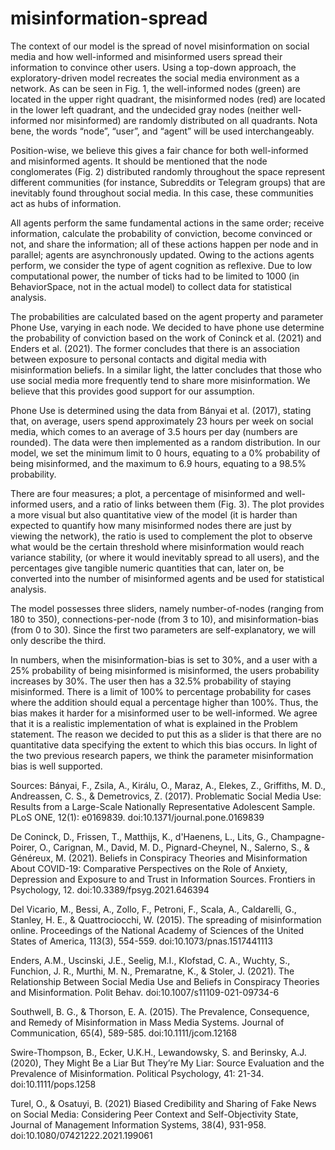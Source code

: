 # misinformation-spread

The context of our model is the spread of novel misinformation on social media and how well-informed and misinformed users spread their information to convince other users. Using a top-down approach, the exploratory-driven model recreates the social media environment as a network. As can be seen in Fig. 1, the well-informed nodes (green) are located in the upper right quadrant, the misinformed nodes (red) are located in the lower left quadrant, and the undecided gray nodes (neither well-informed nor misinformed) are randomly distributed on all quadrants. Nota bene, the words “node”, “user”, and “agent” will be used interchangeably.

Position-wise, we believe this gives a fair chance for both well-informed and misinformed agents. It should be mentioned that the node conglomerates (Fig. 2) distributed randomly throughout the space represent different communities (for instance, Subreddits or Telegram groups) that are inevitably found throughout social media. In this case, these communities act as hubs of information.

All agents perform the same fundamental actions in the same order; receive information, calculate the probability of conviction, become convinced or not, and share the information; all of these actions happen per node and in parallel; agents are asynchronously updated. Owing to the actions agents perform, we consider the type of agent cognition as reflexive. Due to low computational power, the number of ticks had to be limited to 1000 (in BehaviorSpace, not in the actual model) to collect data for statistical analysis.

The probabilities are calculated based on the agent property and parameter Phone Use, varying in each node. We decided to have phone use determine the probability of conviction based on the work of Coninck et al. (2021) and Enders et al. (2021). The former concludes that there is an association between exposure to personal contacts and digital media with misinformation beliefs. In a similar light, the latter concludes that those who use social media more frequently tend to share more misinformation. We believe that this provides good support for our assumption.

Phone Use is determined using the data from  Bányai et al. (2017), stating that, on average, users spend approximately 23 hours per week on social media, which comes to an average of 3.5 hours per day (numbers are rounded). The data were then implemented as a random distribution. In our model, we set the minimum limit to 0 hours, equating to a 0% probability of being misinformed, and the maximum to 6.9 hours, equating to a 98.5% probability. 

There are four measures; a plot, a percentage of misinformed and well-informed users, and a ratio of links between them (Fig. 3). The plot provides a more visual but also quantitative view of the model (it is harder than expected to quantify how many misinformed nodes there are just by viewing the network), the ratio is used to complement the plot to observe what would be the certain threshold where misinformation would reach variance stability, (or where it would inevitably spread to all users), and the percentages give tangible numeric quantities that can, later on, be converted into the number of misinformed agents and be used for statistical analysis.

The model possesses three sliders, namely number-of-nodes (ranging from 180 to 350), connections-per-node (from 3 to 10), and misinformation-bias (from 0 to 30). Since the first two parameters are self-explanatory, we will only describe the third.

In numbers, when the misinformation-bias is set to 30%, and a user with a 25% probability of being misinformed is misinformed, the users probability increases by 30%. The user then has a 32.5% probability of staying misinformed. There is a limit of 100% to percentage probability for cases where the addition should equal a percentage higher than 100%. Thus, the bias makes it harder for a misinformed user to be well-informed. We agree that it is a realistic implementation of what is explained in the Problem statement. The reason we decided to put this as a slider is that there are no quantitative data specifying the extent to which this bias occurs. In light of the two previous research papers, we think the parameter misinformation bias is well supported. 

Sources:
Bányai, F., Zsila, A., Királu, O., Maraz, A., Elekes, Z., Griffiths, M. D., Andreassen, C. S., & Demetrovics, Z. (2017). Problematic Social Media Use: Results from a Large-Scale Nationally Representative Adolescent Sample. PLoS ONE, 12(1): e0169839. doi:10.1371/journal.pone.0169839

De Coninck, D., Frissen, T., Matthijs, K., d'Haenens, L., Lits, G., Champagne-Poirer, O., Carignan, M., David, M. D., Pignard-Cheynel, N., Salerno, S., & Généreux, M. (2021). Beliefs in Conspiracy Theories and Misinformation About COVID-19: Comparative Perspectives on the Role of Anxiety, Depression and Exposure to and Trust in Information Sources. Frontiers in Psychology, 12. doi:10.3389/fpsyg.2021.646394

Del Vicario, M., Bessi, A., Zollo, F., Petroni, F., Scala, A., Caldarelli, G., Stanley, H. E., & Quattrociocchi, W. (2015). The spreading of misinformation online. Proceedings of the National Academy of Sciences of the United States of America, 113(3), 554-559. doi:10.1073/pnas.1517441113

Enders, A.M., Uscinski, J.E., Seelig, M.I., Klofstad, C. A., Wuchty, S., Funchion, J. R., Murthi, M. N., Premaratne, K., & Stoler, J. (2021). The Relationship Between Social Media Use and Beliefs in Conspiracy Theories and Misinformation. Polit Behav. doi:10.1007/s11109-021-09734-6

Southwell, B. G., & Thorson, E. A. (2015). The Prevalence, Consequence, and Remedy of Misinformation in Mass Media Systems. Journal of Communication, 65(4), 589-585. doi:10.1111/jcom.12168

Swire-Thompson, B., Ecker, U.K.H., Lewandowsky, S. and Berinsky, A.J. (2020), They Might Be a Liar But They’re My Liar: Source Evaluation and the Prevalence of Misinformation. Political Psychology, 41: 21-34. doi:10.1111/pops.1258

Turel, O., & Osatuyi, B. (2021) Biased Credibility and Sharing of Fake News on Social Media: Considering Peer Context and Self-Objectivity State, Journal of Management Information Systems, 38(4), 931-958. doi:10.1080/07421222.2021.199061

